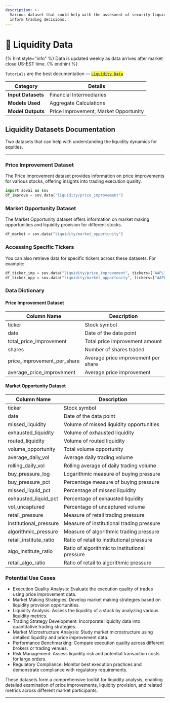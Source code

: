 ```yaml
---
description: >-
  Various dataset that could help with the assesment of security liquidity to
  inform trading decisions.
---
```


# 🥏 Liquidity Data

{% hint style="info" %}
Data is updated weekly as data arrives after market close US-EST time.
{% endhint %}

`Tutorials` are the best documentation — [<mark style="color:blue;">`Liquidity Data`</mark>](https://colab.research.google.com/github/sovai-research/sovai-public/blob/main/notebooks/datasets/Liquidity%20Data.ipynb)

<table data-column-title-hidden data-view="cards"><thead><tr><th>Category</th><th>Details</th></tr></thead><tbody><tr><td><strong>Input Datasets</strong></td><td>Financial Intermediaries</td></tr><tr><td><strong>Models Used</strong></td><td>Aggregate Calculations</td></tr><tr><td><strong>Model Outputs</strong></td><td>Price Improvement, Market Opportunity</td></tr></tbody></table>

## Liquidity Datasets Documentation

Two datasets that can help with understanding the liquidity dynamics for equities.&#x20;

***

### Price Improvement Dataset

The Price Improvement dataset provides information on price improvements for various stocks, offering insights into trading execution quality.

```python
import sovai as sov
df_improve = sov.data("liquidity/price_improvement")
```

### Market Opportunity Dataset

The Market Opportunity dataset offers information on market making opportunities and liquidity provision for different stocks.

```python
df_market = sov.data("liquidity/market_opportunity")
```

### Accessing Specific Tickers

You can also retrieve data for specific tickers across these datasets. For example:

```python
df_ticker_imp = sov.data("liquidity/price_improvement", tickers=["AAPL", "MSFT"])
df_ticker_opp = sov.data("liquidity/market_opportunity", tickers=["AAPL", "MSFT"])
```



### Data Dictionary

#### Price Improvement Dataset

| Column Name                    | Description                         |
| ------------------------------ | ----------------------------------- |
| ticker                         | Stock symbol                        |
| date                           | Date of the data point              |
| total\_price\_improvement      | Total price improvement amount      |
| shares                         | Number of shares traded             |
| price\_improvement\_per\_share | Average price improvement per share |
| average\_price\_improvement    | Average price improvement           |

#### Market Opportunity Dataset

| Column Name              | Description                                    |
| ------------------------ | ---------------------------------------------- |
| ticker                   | Stock symbol                                   |
| date                     | Date of the data point                         |
| missed\_liquidity        | Volume of missed liquidity opportunities       |
| exhausted\_liquidity     | Volume of exhausted liquidity                  |
| routed\_liquidity        | Volume of routed liquidity                     |
| volume\_opportunity      | Total volume opportunity                       |
| average\_daily\_vol      | Average daily trading volume                   |
| rolling\_daily\_vol      | Rolling average of daily trading volume        |
| buy\_pressure\_log       | Logarithmic measure of buying pressure         |
| buy\_pressure\_pct       | Percentage measure of buying pressure          |
| missed\_liquid\_pct      | Percentage of missed liquidity                 |
| exhausted\_liquid\_pct   | Percentage of exhausted liquidity              |
| vol\_uncaptured          | Percentage of uncaptured volume                |
| retail\_pressure         | Measure of retail trading pressure             |
| institutional\_pressure  | Measure of institutional trading pressure      |
| algorithmic\_pressure    | Measure of algorithmic trading pressure        |
| retail\_institute\_ratio | Ratio of retail to institutional pressure      |
| algo\_institute\_ratio   | Ratio of algorithmic to institutional pressure |
| retail\_algo\_ratio      | Ratio of retail to algorithmic pressure        |

### Potential Use Cases

* Execution Quality Analysis: Evaluate the execution quality of trades using price improvement data.
* Market Making Strategies: Develop market making strategies based on liquidity provision opportunities.
* Liquidity Analysis: Assess the liquidity of a stock by analyzing various liquidity metrics.
* Trading Strategy Development: Incorporate liquidity data into quantitative trading strategies.
* Market Microstructure Analysis: Study market microstructure using detailed liquidity and price improvement data.
* Performance Benchmarking: Compare execution quality across different brokers or trading venues.
* Risk Management: Assess liquidity risk and potential transaction costs for large orders.
* Regulatory Compliance: Monitor best execution practices and demonstrate compliance with regulatory requirements.

These datasets form a comprehensive toolkit for liquidity analysis, enabling detailed examination of price improvements, liquidity provision, and related metrics across different market participants.

***
